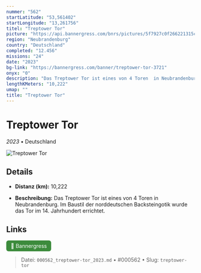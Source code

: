 ```yaml
---
nummer: "562"
startLatitude: "53,561402"
startLongitude: "13,261756"
titel: "Treptower Tor"
picture: "https://api.bannergress.com/bnrs/pictures/5f7927c0f266221315c11d67fd512db6"
region: "Neubrandenburg"
country: "Deutschland"
completed: "12.456"
missions: "24"
date: "2023"
bg-link: "https://bannergress.com/banner/treptower-tor-3721"
onyx: "0"
description: "Das Treptower Tor ist eines von 4 Toren  in Neubrandenburg. Im Baustil  der norddeutschen Backsteingotik wurde das Tor im 14. Jahrhundert errichtet."
lengthKMeters: "10,222"
umap: ""
title: "Treptower Tor"
---
```

# Treptower Tor

*2023* • Deutschland

![Treptower Tor](https://api.bannergress.com/bnrs/pictures/5f7927c0f266221315c11d67fd512db6)

## Details
- **Distanz (km):** 10,222



- **Beschreibung:** Das Treptower Tor ist eines von 4 Toren  in Neubrandenburg. Im Baustil  der norddeutschen Backsteingotik wurde das Tor im 14. Jahrhundert errichtet.


## Links
<div style="margin-top: 0.5em;">
<a href="https://bannergress.com/banner/treptower-tor-3721" target="_blank" style="display:inline-block;margin-right:8px;padding:6px 12px;background-color:#3c8b3c;color:white;text-decoration:none;border-radius:6px;">🔗 Bannergress</a>

</div>


> Datei: `000562_treptower-tor_2023.md` • #000562 • Slug: `treptower-tor`
